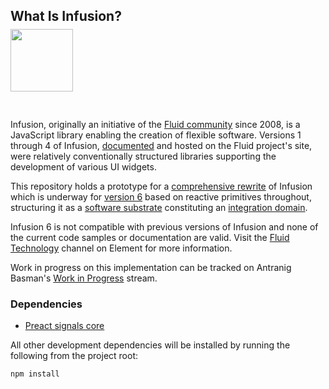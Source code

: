 ## What Is Infusion? ##


<a href="https://fluidproject.org/infusion"><img src="https://ponder.org.uk/img/infusion.png" height="100px"
style="margin-bottom: 30px; margin-top: -10px;"/></a>

Infusion, originally an initiative of the [Fluid community](https://fluidproject.org/) since 2008, is a JavaScript
library enabling the creation of flexible software. Versions 1 through 4 of Infusion, [documented](https://docs.fluidproject.org/infusion/development/)
and hosted on the Fluid project's site, were relatively conventionally structured libraries supporting the development
of various UI widgets.

This repository holds a prototype for a [comprehensive rewrite](https://github.com/fluid-project/infusion-6) of Infusion which is underway for
[version 6](https://github.com/fluid-project/infusion-6) based on reactive primitives throughout, structuring it as
a [software substrate](https://ponder.org.uk/term/substrate) constituting an [integration domain](https://ponder.org.uk/term/integration-domain).

Infusion 6 is not compatible with previous versions
of Infusion and none of the current code samples or documentation are valid.
Visit the [Fluid Technology](https://matrix.to/#/#fluid-tech:matrix.org) channel on Element for more information.

Work in progress on this implementation can be tracked on Antranig Basman's [Work in Progress](https://ponder.org.uk/wip/) stream.

### Dependencies ###

* [Preact signals core](https://www.npmjs.com/package/@preact/signals-core)

All other development dependencies will be installed by running the following from the project root:

```bash
npm install
```
